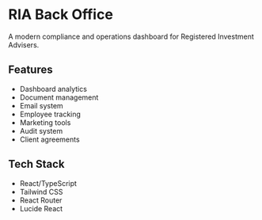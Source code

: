 # RIA Back Office

A modern compliance and operations dashboard for Registered Investment Advisers.

## Features

- Dashboard analytics
- Document management
- Email system
- Employee tracking
- Marketing tools
- Audit system
- Client agreements

## Tech Stack

- React/TypeScript
- Tailwind CSS
- React Router
- Lucide React